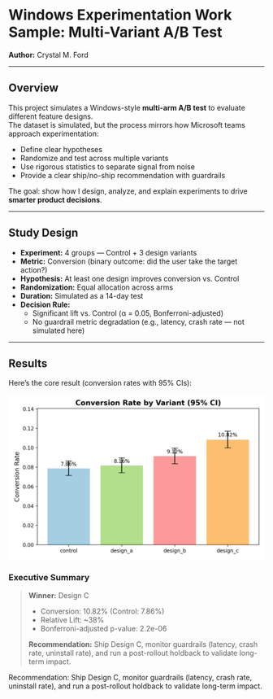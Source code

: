 # Windows Experimentation Work Sample: Multi-Variant A/B Test
**Author:** Crystal M. Ford  

---

## Overview
This project simulates a Windows-style **multi-arm A/B test** to evaluate different feature designs.  
The dataset is simulated, but the process mirrors how Microsoft teams approach experimentation:

- Define clear hypotheses  
- Randomize and test across multiple variants  
- Use rigorous statistics to separate signal from noise  
- Provide a clear ship/no-ship recommendation with guardrails  

The goal: show how I design, analyze, and explain experiments to drive **smarter product decisions**.

---

## Study Design
- **Experiment:** 4 groups — Control + 3 design variants  
- **Metric:** Conversion (binary outcome: did the user take the target action?)  
- **Hypothesis:** At least one design improves conversion vs. Control  
- **Randomization:** Equal allocation across arms  
- **Duration:** Simulated as a 14-day test  
- **Decision Rule:**  
  - Significant lift vs. Control (α = 0.05, Bonferroni-adjusted)  
  - No guardrail metric degradation (e.g., latency, crash rate — not simulated here)  

---

## Results  

Here’s the core result (conversion rates with 95% CIs):  

![Conversion Rate Plot](ab_plot.png)  

### Executive Summary  

> **Winner:** Design C  
> - Conversion: 10.82% (Control: 7.86%)  
> - Relative Lift: ~38%  
> - Bonferroni-adjusted p-value: 2.2e-06  
>  
> **Recommendation:** Ship Design C, monitor guardrails (latency, crash rate, uninstall rate), and run a post-rollout holdback to validate long-term impact.  


Recommendation: Ship Design C, monitor guardrails (latency, crash rate, uninstall rate), and run a post-rollout holdback to validate long-term impact.
